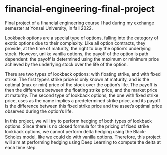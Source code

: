 # financial-engineering-final-project

Final project of a financial engineering course I had during my exchange semester at Yonsei University, in fall 2022. 

Lookback options are a special type of options, falling into the category of exotic options due to their complexity. Like all option contracts, they provide, at the time of maturity, the right to buy the option’s underlying stock. However, unlike vanilla options, the payoff of the option is path dependent: the payoff is determined using the maximum or minimum price achieved by the underlying stock over the life of the option.

There are two types of lookback options: with floating strike, and with fixed strike. The first type’s strike price is only known at maturity, and is the optimal (max or min) price of the stock over the option’s life. The payoff is then the difference between the floating strike price, and the market price at maturity. The second type of lookback options, the one with fixed strike price, uses as the name implies a predetermined strike price, and its payoff is the difference between this fixed strike price and the asset’s optimal price observed during the option’s life.

In this project, we will try to perform hedging of both types of lookback options. Since there is no closed formula for the pricing of fixed strike lookback options, we cannot perform delta hedging using the Black-Scholes model, like we could do with vanilla options. Therefore, this project will aim at performing hedging using Deep Learning to compute the delta at each time step.
